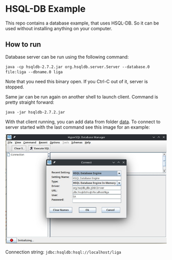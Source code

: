 # HSQL-DB Example
This repo contains a database example, that uses HSQL-DB. So it can be used without installing anything on your computer.

## How to run
Database server can be run using the following command:

    java -cp hsqldb-2.7.2.jar org.hsqldb.server.Server --database.0 file:liga --dbname.0 liga

Note that you need this binary open. If you Ctrl-C out of it, server is stopped.

Same jar can be run again on another shell to launch client. Command is pretty straight forward:

    java -jar hsqldb-2.7.2.jar 

With that client running, you can add data from folder [data](./data). To connect to server started with the last command see this image for an example:

![Connection Example](doc/HSQLDB-Client.jpg)

Connection string: `jdbc:hsqldb:hsql://localhost/liga`